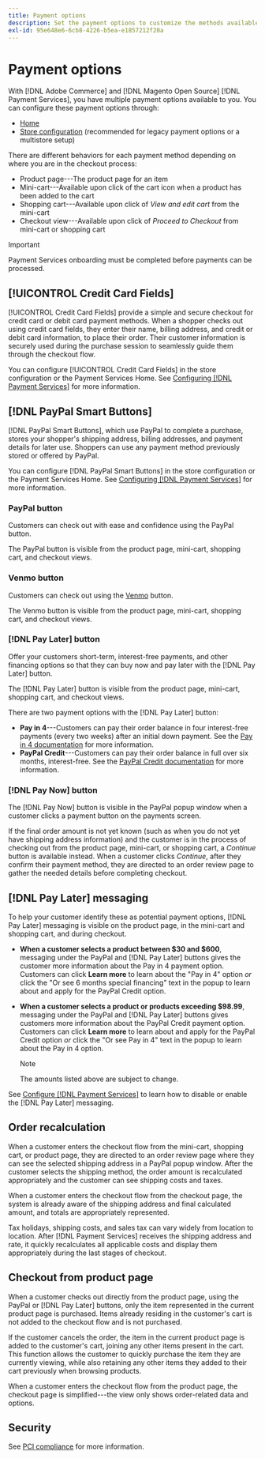 ```yaml
---
title: Payment options
description: Set the payment options to customize the methods available for your store customers.
exl-id: 95e648e6-6cb8-4226-b5ea-e1857212f20a
---
```

# Payment options

With [!DNL Adobe Commerce] and [!DNL Magento Open Source] [!DNL Payment Services], you have multiple payment options available to you. You can configure these payment options through:

* [Home](payments-home.md)
* [Store configuration](configure-admin.md) (recommended for legacy payment options or a multistore setup)

There are different behaviors for each payment method depending on where you are in the checkout process:

* Product page---The product page for an item
* Mini-cart---Available upon click of the cart icon when a product has been added to the cart
* Shopping cart---Available upon click of _View and edit cart_ from the mini-cart
* Checkout view---Available upon click of _Proceed to Checkout_ from mini-cart or shopping cart

>[!IMPORTANT]
>
>Payment Services onboarding must be completed before payments can be processed.

## [!UICONTROL Credit Card Fields]

[!UICONTROL Credit Card Fields] provide a simple and secure checkout for credit card or debit card payment methods. When a shopper checks out using credit card fields, they enter their name, billing address, and credit or debit card information, to place their order. Their customer information is securely used during the purchase session to seamlessly guide them through the checkout flow.

You can configure [!UICONTROL Credit Card Fields] in the store configuration or the Payment Services Home. See [Configuring [!DNL Payment Services]](settings.md#configure-credit-card-fields) for more information.

## [!DNL PayPal Smart Buttons]

[!DNL PayPal Smart Buttons], which use PayPal to complete a purchase, stores your shopper's shipping address, billing addresses, and payment details for later use. Shoppers can use any payment method previously stored or offered by PayPal.

You can configure [!DNL PayPal Smart Buttons] in the store configuration or the Payment Services Home.  See [Configuring [!DNL Payment Services]](settings.md#configure-paypal-smart-buttons) for more information.

### PayPal button

Customers can check out with ease and confidence using the PayPal button.

The PayPal button is visible from the product page, mini-cart, shopping cart, and checkout views.

### Venmo button

Customers can check out using the [Venmo](https://venmo.com/) button.

The Venmo button is visible from the product page, mini-cart, shopping cart, and checkout views.

### [!DNL Pay Later] button

Offer your customers short-term, interest-free payments, and other financing options so that they can buy now and pay later with the [!DNL Pay Later] button.

The [!DNL Pay Later] button is visible from the product page, mini-cart, shopping cart, and checkout views.

There are two payment options with the [!DNL Pay Later] button:

* **Pay in 4**---Customers can pay their order balance in four interest-free payments (every two weeks) after an initial down payment. See the [Pay in 4 documentation](https://www.paypal.com/us/digital-wallet/ways-to-pay/buy-now-pay-later) for more information.
* **PayPal Credit**---Customers can pay their order balance in full over six months, interest-free. See the [PayPal Credit documentation](https://www.paypal.com/us/webapps/mpp/paypal-credit) for more information.

### [!DNL Pay Now] button

The [!DNL Pay Now] button is visible in the PayPal popup window when a customer clicks a payment button on the payments screen.

If the final order amount is not yet known (such as when you do not yet have shipping address information) and the customer is in the process of checking out from the product page, mini-cart, or shopping cart, a _Continue_ button is available instead. When a customer clicks _Continue_, after they confirm their payment method, they are directed to an order review page to gather the needed details before completing checkout.

## [!DNL Pay Later] messaging

To help your customer identify these as potential payment options, [!DNL Pay Later] messaging is visible on the product page, in the mini-cart and shopping cart, and during checkout.

* **When a customer selects a product between $30 and $600**, messaging under the PayPal and [!DNL Pay Later] buttons gives the customer more information about the Pay in 4 payment option. Customers can click **Learn more** to learn about the "Pay in 4" option _or_ click the "Or see 6 months special financing" text in the popup to learn about and apply for the PayPal Credit option.
* **When a customer selects a product or products exceeding $98.99**, messaging under the PayPal and [!DNL Pay Later] buttons gives customers more information about the PayPal Credit payment option. Customers can click **Learn more** to learn about and apply for the PayPal Credit option _or_ click the "Or see Pay in 4" text in the popup to learn about the Pay in 4 option.

   >[!NOTE]
   >
   >The amounts listed above are subject to change.

See [Configure [!DNL Payment Services]](configure-admin.md#configure-paypal-smart-buttons) to learn how to disable or enable the [!DNL Pay Later] messaging.

## Order recalculation

When a customer enters the checkout flow from the mini-cart, shopping cart, or product page, they are directed to an order review page where they can see the selected shipping address in a PayPal popup window. After the customer selects the shipping method, the order amount is recalculated appropriately and the customer can see shipping costs and taxes.

When a customer enters the checkout flow from the checkout page, the system is already aware of the shipping address and final calculated amount, and totals are appropriately represented.

Tax holidays, shipping costs, and sales tax can vary widely from location to location. After [!DNL Payment Services] receives the shipping address and rate, it quickly recalculates all applicable costs and display them appropriately during the last stages of checkout.

## Checkout from product page

When a customer checks out directly from the product page, using the PayPal or [!DNL Pay Later] buttons, only the item represented in the current product page is purchased. Items already residing in the customer's cart is not added to the checkout flow and is not purchased.

If the customer cancels the order, the item in the current product page is added to the customer's cart, joining any other items present in the cart. This function allows the customer to quickly purchase the item they are currently viewing, while also retaining any other items they added to their cart previously when browsing products.

When a customer enters the checkout flow from the product page, the checkout page is simplified---the view only shows order-related data and options.

## Security

See [PCI compliance](security.md#pci-compliance) for more information.
